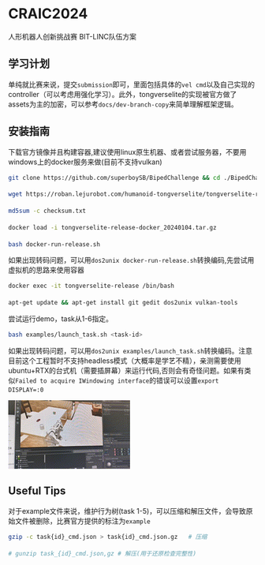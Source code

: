 # CRAIC2024
人形机器人创新挑战赛  BIT-LINC队伍方案

## 学习计划
单纯就比赛来说，提交`submission`即可，里面包括具体的`vel cmd`以及自己实现的controller（可以考虑用强化学习）。此外，tongverselite的实现被官方做了assets为主的加密，可以参考`docs/dev-branch-copy`来简单理解框架逻辑。

## 安装指南
下载官方镜像并且构建容器,建议使用linux原生机器、或者尝试服务器，不要用windows上的docker服务来做(目前不支持vulkan)
```sh
git clone https://github.com/superboySB/BipedChallenge && cd ./BipedChallenge

wget https://roban.lejurobot.com/humanoid-tongverselite/tongverselite-release-docker_20240104.tar.gz

md5sum -c checksum.txt

docker load -i tongverselite-release-docker_20240104.tar.gz

bash docker-run-release.sh
```
如果出现转码问题，可以用`dos2unix docker-run-release.sh`转换编码,先尝试用虚拟机的思路来使用容器
```sh
docker exec -it tongverselite-release /bin/bash

apt-get update && apt-get install git gedit dos2unix vulkan-tools
```
尝试运行demo，task从1-6指定。
```sh
bash examples/launch_task.sh <task-id>
```
如果出现转码问题，可以用`dos2unix examples/launch_task.sh`转换编码。注意目前这个工程暂时不支持headless模式（大概率是学艺不精），亲测需要使用ubuntu+RTX的台式机（需要插屏幕）来运行代码,否则会有奇怪问题。如果有类似`Failed to acquire IWindowing interface`的错误可以设置`export DISPLAY=:0`

![demo](./docs/demo.gif)

## Useful Tips
对于example文件来说，维护行为树(task 1-5)，可以压缩和解压文件，会导致原始文件被删除，比赛官方提供的标注为`example`
```sh
gzip -c task{id}_cmd.json > task{id}_cmd.json.gz   # 压缩

# gunzip task_{id}_cmd.json,gz # 解压(用于还原检查完整性)
```

